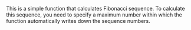 This is a simple function that calculates Fibonacci sequence.
To calculate this sequence, you need to specify a maximum number within which the function automatically writes down the sequence numbers.
